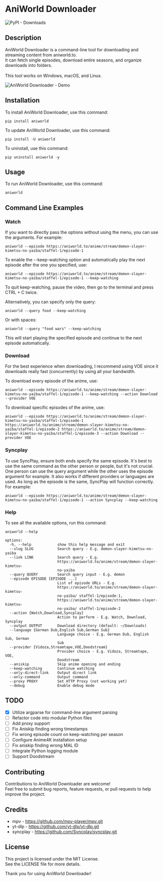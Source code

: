 # AniWorld Downloader
![PyPI - Downloads](https://img.shields.io/pypi/dm/aniworld?color=blue)

## Description

AniWorld Downloader is a command-line tool for downloading and streaming content from aniworld.to.<br>
It can fetch single episodes, download entire seasons, and organize downloads into folders.<br><br>
This tool works on Windows, macOS, and Linux.

![AniWorld Downloader - Demo](https://github.com/phoenixthrush/AniWorld-Downloader/blob/module/.github/demo.png?raw=true)

## Installation

To install AniWorld Downloader, use this command:

```shell
pip install aniworld
```

To update AniWorld Downloader, use this command:

```shell
pip install -U aniworld
```

To uninstall, use this command:
```shell
pip uninstall aniworld -y
```

## Usage

To run AniWorld Downloader, use this command:

```shell
aniworld
```

## Command Line Examples
### Watch

If you want to directly pass the options without using the menu, you can use the arguments. For example:
```shell
aniworld --episode https://aniworld.to/anime/stream/demon-slayer-kimetsu-no-yaiba/staffel-1/episode-1
```

To enable the --keep-watching option and automatically play the next episode after the one you specified, use:
```shell
aniworld --episode https://aniworld.to/anime/stream/demon-slayer-kimetsu-no-yaiba/staffel-1/episode-1 --keep-watching
```

To quit keep-watching, pause the video, then go to the terminal and press CTRL + C twice.

Alternatively, you can specify only the query:
```shell
aniworld --query food --keep-watching
```

Or with spaces:
```shell
aniworld --query "food wars" --keep-watching
```

This will start playing the specified episode and continue to the next episode automatically.

### Download

For the best experience when downloading, I recommend using VOE since it downloads really fast (concurrently) by using all your bandwidth.

To download every episode of the anime, use:
```shell
aniworld --episode https://aniworld.to/anime/stream/demon-slayer-kimetsu-no-yaiba/staffel-1/episode-1 --keep-watching --action Download --provider VOE
```

To download specific episodes of the anime, use:
```shell
aniworld --episode https://aniworld.to/anime/stream/demon-slayer-kimetsu-no-yaiba/staffel-1/episode-1 https://aniworld.to/anime/stream/demon-slayer-kimetsu-no-yaiba/staffel-1/episode-2 https://aniworld.to/anime/stream/demon-slayer-kimetsu-no-yaiba/staffel-1/episode-3 --action Download --provider VOE
```

### Syncplay

To use SyncPlay, ensure both ends specify the same episode. It's best to use the same command as the other person or people, but it's not crucial. One person can use the query argument while the other uses the episode argument for example. It also works if different providers or languages are used. As long as the episode is the same, SyncPlay will function correctly. For example:
```shell
aniworld --episode https://aniworld.to/anime/stream/demon-slayer-kimetsu-no-yaiba/staffel-1/episode-1 --action Syncplay --keep-watching
```

### Help

To see all the available options, run this command:
```shell
aniworld --help
```

```
options:
  -h, --help            show this help message and exit
  --slug SLUG           Search query - E.g. demon-slayer-kimetsu-no-yaiba
  --link LINK           Search query - E.g.
                        https://aniworld.to/anime/stream/demon-slayer-kimetsu-
                        no-yaiba
  --query QUERY         Search query input - E.g. demon
  --episode EPISODE [EPISODE ...]
                        List of episode URLs - E.g.
                        https://aniworld.to/anime/stream/demon-slayer-kimetsu-
                        no-yaiba/ staffel-1/episode-1,
                        https://aniworld.to/anime/stream/demon-slayer-kimetsu-
                        no-yaiba/ staffel-1/episode-2
  --action {Watch,Download,Syncplay}
                        Action to perform - E.g. Watch, Download, Syncplay
  --output OUTPUT       Download directory (default: ~/Downloads)
  --language {German Dub,English Sub,German Sub}
                        Language choice - E.g. German Dub, English Sub, German
                        Sub
  --provider {Vidoza,Streamtape,VOE,Doodstream}
                        Provider choice - E.g. Vidoza, Streamtape, VOE,
                        Doodstream
  --aniskip             Skip anime opening and ending
  --keep-watching       Continue watching
  --only-direct-link    Output direct link
  --only-command        Output command
  --proxy PROXY         Set HTTP Proxy (not working yet)
  --debug               Enable debug mode
```

## TODO

- [x] Utilize argparse for command-line argument parsing
- [ ] Refactor code into modular Python files
- [ ] Add proxy support
- [ ] Fix Aniskip finding wrong timestamps
- [ ] Fix wrong episode count on keep-watching per season
- [ ] Configure Anime4K installation setup
- [ ] Fix aniskip finding wrong MAL ID
- [ ] Integrate Python logging module
- [ ] Support Doodstream

## Contributing

Contributions to AniWorld Downloader are welcome!<br>
Feel free to submit bug reports, feature requests, or pull requests to help improve the project.

## Credits

- mpv - https://github.com/mpv-player/mpv.git
- yt-dlp - https://github.com/yt-dlp/yt-dlp.git
- syncplay - https://github.com/Syncplay/syncplay.git

## License

This project is licensed under the MIT License.<br>
See the LICENSE file for more details.<br>

Thank you for using AniWorld Downloader!
